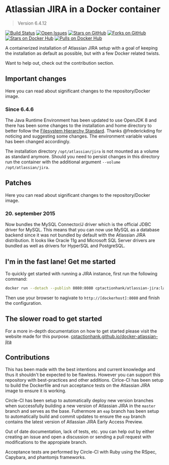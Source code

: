 # Atlassian JIRA in a Docker container

> Version 6.4.12

[![Build Status](https://img.shields.io/circleci/project/cptactionhank/docker-atlassian-jira/6.4.12.svg)](https://circleci.com/gh/cptactionhank/docker-atlassian-jira) [![Open Issues](https://img.shields.io/github/issues/cptactionhank/docker-atlassian-jira.svg)](https://github.com/cptactionhank/docker-atlassian-jira) [![Stars on GitHub](https://img.shields.io/github/stars/cptactionhank/docker-atlassian-jira.svg)](https://github.com/cptactionhank/docker-atlassian-jira) [![Forks on GitHub](https://img.shields.io/github/forks/cptactionhank/docker-atlassian-jira.svg)](https://github.com/cptactionhank/docker-atlassian-jira) [![Stars on Docker Hub](https://img.shields.io/docker/stars/cptactionhank/atlassian-jira.svg)](https://registry.hub.docker.com/u/cptactionhank/atlassian-jira) [![Pulls on Docker Hub](https://img.shields.io/docker/pulls/cptactionhank/atlassian-jira.svg)](https://registry.hub.docker.com/u/cptactionhank/atlassian-jira)

A containerized installation of Atlassian JIRA setup with a goal of keeping the installation as default as possible, but with a few Docker related twists.

Want to help out, check out the contribution section.

## Important changes

Here you can read about significant changes to the repository/Docker image.

### Since 6.4.6

The Java Runtime Environment has been updated to use OpenJDK 8 and there has been some changes to the installation and home directory to better follow the [Filesystem Hierarchy Standard](http://refspecs.linuxfoundation.org/FHS_3.0/fhs-3.0.txt). Thanks @frederickding for noticing and suggesting some changes. The environment variable values has been changed accordingly.

The installation directory `/opt/atlassian/jira` is not mounted as a volume as standard anymore. Should you need to persist changes in this directory run the container with the additional argument `--volume /opt/atlassian/jira`.

## Patches

Here you can read about significant changes to the repository/Docker image.

### 20. september 2015

Now bundles the MySQL Connector/J driver which is the official JDBC driver for MySQL. This means that you can now use MySQL as a database backend since it was not bundled by default with the Atlassian JIRA distribution. It looks like Oracle 11g and Microsoft SQL Server drivers are bundled as well as drivers for HyperSQL and PostgreSQL.

## I'm in the fast lane! Get me started

To quickly get started with running a JIRA instance, first run the following command:
```bash
docker run --detach --publish 8080:8080 cptactionhank/atlassian-jira:latest
```

Then use your browser to nagivate to `http://[dockerhost]:8080` and finish the configuration.

## The slower road to get started

For a more in-depth documentation on how to get started please visit the website made for this purpose. [cptactionhank.github.io/docker-atlassian-jira](https://cptactionhank.github.io/docker-atlassian-jira)

## Contributions

This has been made with the best intentions and current knowledge and thus it shouldn't be expected to be flawless. However you can support this repository with best-practices and other additions. Cirlce-CI has been setup to build the Dockerfile and run acceptance tests on the Atlassian JIRA image to ensure it is working.

Circle-CI has been setup to automatically deploy new version branches when successfully building a new version of Atlassian JIRA in the `master` branch and serves as the base. Futhermore an `eap` branch has been setup to automatically build and commit updates to ensure the `eap` branch contains the latest version of Atlassian JIRA Early Access Preview.

Out of date documentation, lack of tests, etc. you can help out by either creating an issue and open a discussion or sending a pull request with modifications to the appropiate branch.

Acceptance tests are performed by Circle-CI with Ruby using the RSpec, Capybara, and phantomjs frameworks.
